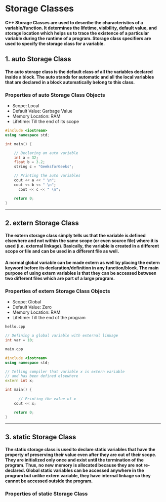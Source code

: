# Storage Classes

#### C++ Storage Classes are used to describe the characteristics of a variable/function. It determines the lifetime, visibility, default value, and storage location which helps us to trace the existence of a particular variable during the runtime of a program. Storage class specifiers are used to specify the storage class for a variable.

## 1. auto Storage Class
#### The auto storage class is the default class of all the variables declared inside a block. The auto stands for automatic and all the local variables that are declared in a block automatically belong to this class.

### Properties of auto Storage Class Objects
- Scope: Local
- Default Value: Garbage Value
- Memory Location: RAM
- Lifetime: Till the end of its scope

```cpp
#include <iostream>
using namespace std;

int main() {

    // Declaring an auto variable
    int a = 32;
    float b = 3.2;
    string c = "GeeksforGeeks";

    // Printing the auto variables
    cout << a << " \n";
    cout << b << " \n";
      cout << c << " \n";

    return 0;
}
```
---

## 2. extern Storage Class
#### The extern storage class simply tells us that the variable is defined elsewhere and not within the same scope (or even source file) where it is used (i.e. external linkage). Basically, the variable is created in a different scope or file and can be used in a different file as well.

#### A normal global variable can be made extern as well by placing the extern keyword before its declaration/definition in any function/block. The main purpose of using extern variables is that they can be accessed between two different files which are part of a large program.

### Properties of extern Storage Class Objects
- Scope: Global
- Default Value: Zero
- Memory Location: RAM
- Lifetime: Till the end of the program

```cpp
hello.cpp

// Defining a global variable with external linkage
int var = 10;
```

```cpp
main.cpp

#include <iostream>
using namespace std;

// Telling compiler that variable x is extern variable
// and has been defined elsewhere
extern int x;

int main() {
  
      // Printing the value of x
    cout << x;

    return 0;
}
```

---

## 3. static Storage Class
#### The static storage class is used to declare static variables that have the property of preserving their value even after they are out of their scope. They are initialized only once and exist until the termination of the program. Thus, no new memory is allocated because they are not re-declared. Global static variables can be accessed anywhere in the program but unlike extern variable, they have internal linkage so they cannot be accessed outside the program.

### Properties of static Storage Class
